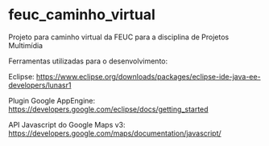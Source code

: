 feuc_caminho_virtual
====================

Projeto para caminho virtual da FEUC para a disciplina de Projetos Multimídia

Ferramentas utilizadas para o desenvolvimento:

Eclipse:
https://www.eclipse.org/downloads/packages/eclipse-ide-java-ee-developers/lunasr1

Plugin Google AppEngine:
https://developers.google.com/eclipse/docs/getting_started


API Javascript do Google Maps v3:
https://developers.google.com/maps/documentation/javascript/


